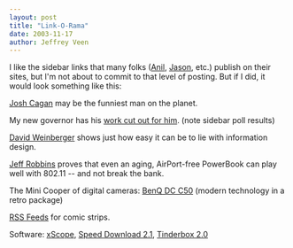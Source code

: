 ```yaml
---
layout: post
title: "Link-O-Rama"
date: 2003-11-17
author: Jeffrey Veen
---
```

I like the sidebar links that many folks (<a href="http://www.dashes.com/links/">Anil</a>, <a href="http://www.kottke.org/remainder/index.html">Jason</a>, etc.) publish on their sites, but I'm not about to commit to that level of posting. But if I did, it would look something like this:</p>

<p><a href="http://joshcagan.com/">Josh Cagan</a> may be the funniest man on the planet.</p>

<p>My new governor has his <a href="http://www.sfgate.com/cgi-bin/article.cgi?file=/c/a/2003/11/17/MNGEV33KQJ1.DTL">work cut out for him</a>. (note sidebar poll results)</p>

<p><a href="http://www.hyperorg.com/blogger/mtarchive/002184.html">David Weinberger</a> shows just how easy it can be to lie with information design.</p>

<p><a href="http://www.jjeff.com/archive/000063.html">Jeff Robbins</a> proves that even an aging, AirPort-free PowerBook can play well with 802.11 -- and not break the bank.</p>

<p>The Mini Cooper of digital cameras: <a href="http://www.photographyblog.com/weblog.php?id=P1173">BenQ DC C50</a> (modern technology in a retro package)</p>

<p><a href="http://dwlt.net/tapestry/">RSS Feeds</a> for comic strips.</p>

<p>Software: <a href="http://www.iconfactory.com/xs_home.asp">xScope</a>, <a href="http://www.yazsoft.com/">Speed Download 2.1</a>, <a href="http://www.eastgate.com/Tinderbox/">Tinderbox 2.0</a></p>

<p>
